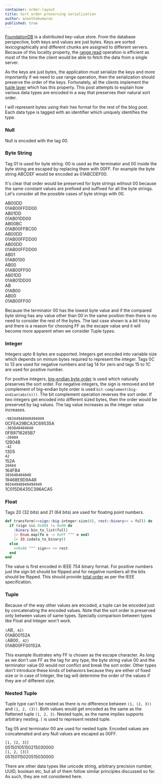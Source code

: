 ```yaml
---
container: order-layout
title: Sort order preserving serialization
author: ananthakumaran
published: true
---
```


[FoundationDB](https://www.foundationdb.org/) is a distributed
key-value store. From the database perspective, both keys and values
are just bytes. Keys are sorted lexicographically and different
chunks are assigned to different servers. Because of this locality
property, the [range read](https://apple.github.io/foundationdb/developer-guide.html#range-reads)
operation is efficient as most of the time the client would be able to
fetch the data from a single server.



As the keys are just bytes, the application must serialize the keys
and more importantly if we need to use range operation, then the
serialization should preserve the order of the keys. Fortunately, all
the clients implement the [tuple
layer](https://github.com/apple/foundationdb/blob/master/design/tuple.md)
which has this property. This post attempts to explain how various
data types are encoded in a way that preserves their natural sort order.


I will represent bytes using their hex format for the rest of the blog
post. Each data type is tagged with an identifier which uniquely
identifies the type.

### Null

Null is encoded with the tag <tag>00</tag>.

### Byte String

Tag <tag>01</tag> is used for byte string. <term>00</term> is used as
the terminator and <byte>00</byte> inside the byte string are escaped by replacing them
with <byte>00</byte><escape>FF</escape>. For example the byte string <byte>AB</byte><byte>CD</byte><byte>EF</byte> would be encoded as <tag>01</tag><byte>AB</byte><byte>CD</byte><byte>EF</byte><term>00</term>.

It's clear that order would be preserved for byte strings without <byte>00</byte>
because the same constant values are prefixed and suffixed for all the
byte strings. Let's consider all the possible cases of byte strings
with <byte>00</byte>.

<div>
<div class='left'><byte>AB</byte><byte>00</byte><byte>DD</byte> </div><tag>01</tag><byte>AB</byte><byte>00</byte><escape>FF</escape><byte>DD</byte><term>00</term><br>
<div class='left'><byte>AB</byte><byte>01</byte><byte>DD</byte> </div><tag>01</tag><byte>AB</byte><byte>01</byte><byte>DD</byte><term>00</term><br>

<div class='left'><byte>AB</byte><byte>00</byte><byte>BC</byte></div><tag>01</tag><byte>AB</byte><byte>00</byte><escape>FF</escape><byte>BC</byte><term>00</term><br>
<div class='left'><byte>AB</byte><byte>00</byte><byte>DD</byte></div><tag>01</tag><byte>AB</byte><byte>00</byte><escape>FF</escape><byte>DD</byte><term>00</term><br>


<div class='left'><byte>AB</byte><byte>00</byte><byte>DD</byte></div><tag>01</tag><byte>AB</byte><byte>00</byte><escape>FF</escape><byte>DD</byte><term>00</term><br>
<div class='left'><byte>AB</byte><byte>01</byte></div><tag>01</tag><byte>AB</byte><byte>01</byte><term>00</term><br>

<div class='left'><byte>AB</byte><byte>00</byte></div><tag>01</tag><byte>AB</byte><byte>00</byte><escape>FF</escape><term>00</term><br>
<div class='left'><byte>AB</byte><byte>01</byte><byte>DD</byte></div><tag>01</tag><byte>AB</byte><byte>01</byte><byte>DD</byte><term>00</term><br>

<div class='left'><byte>AB</byte></div><tag>01</tag><byte>AB</byte><term>00</term><br>
<div class='left'><byte>AB</byte><byte>00</byte> </div><tag>01</tag><byte>AB</byte><byte>00</byte><escape>FF</escape><term>00</term><br>
</div>

Because the terminator <term>00</term> has the lowest byte value and if
the compared byte string has any value other than <byte>00</byte> in the same
position then there is no need to consider the rest of the bytes. The
last case shown is a bit tricky and there is a reason for choosing <escape>FF</escape> as
the escape value and it will become more apparent when we consider Tuple types.

### Integer

Integers upto 8 bytes are supported. Integers get encoded into
variable size which depends on minium bytes required to represent
the integer. Tags <tag>0C</tag> to <tag>13</tag> are used for negative numbers and tag <tag>14</tag> for
zero and tags <tag>15</tag> to <tag>1C</tag> are used for positive number.


For positive integers, [big-endian byte
order](https://en.wikipedia.org/wiki/Endianness#Big-endian) is used
which naturally preserves the sort order. For negative integers, the
sign is removed and bit complement of big-endian byte order is used
`bit-complement(big-endian(abs(n)))`. The bit complement operation
reverses the sort order. If two integers get encoded into different
sized bytes, then the order would be preserved by tag values. The tag
value increases as the integer value increases.

<div>
<div class='left-number'><code>-98344948949494949</code> </div> <tag>0C</tag><byte>FEA29BCA3C69535A</byte><br>
<div class='left-number'><code>-303040404040</code> </div> <tag>0F</tag><byte>B9716265B7</byte><br>
<div class='left-number'><code>-20404</code> </div> <tag>12</tag><byte>B0</byte><byte>4B</byte><br>
<div class='left-number'><code>-42</code> </div> <tag>13</tag><byte>D5</byte><br>
<div class='left-number'><code>42</code> </div> <tag>15</tag><byte>2A</byte><br>
<div class='left-number'><code>20404</code> </div> <tag>16</tag><byte>4FB4</byte><br>
<div class='left-number'><code>303040404040</code> </div> <tag>19</tag><byte>468E9D9A48</byte><br>
<div class='left-number'><code>98344948949494949</code> </div> <tag>1C</tag><byte>015D6435C396ACA5</byte>
</div>


### Float

Tags <tag>20</tag> (32 bits) and <tag>21</tag> (64 bits) are used for floating point numbers.

```elixir
def transform(<<sign::big-integer-size(8), rest::binary>> = full) do
  if (sign &&& 0x80) != 0x00 do
    :binary.bin_to_list(full)
    |> Enum.map(fn e -> 0xFF ^^^ e end)
    |> IO.iodata_to_binary()
  else
    <<0x80 ^^^ sign>> <> rest
  end
end
```

The value is first encoded in <abbr>IEEE</abbr> 754 binary format. For positive
numbers just the sign bit should be flipped and for negative numbers
all the bits should be flipped. This should provide [total
order](https://stackoverflow.com/questions/43299299/sorting-floating-point-values-using-their-byte-representation)
as per the <abbr>IEEE</abbr> specification.

### Tuple

Because of the way other values are encoded, a tuple can be encoded
just by concatenating the encoded values. Note that the sort order is
preserved only between values of same types. Specially comparison
between types like Float and Integer won't work.

<div>
<div class='left-number'><code>(</code><byte>AB</byte><code>, 42)</code></div> <tag>01</tag><byte>AB</byte><term>00</term><tag>15</tag><byte>2A</byte><br>
<div class='left-number'><code>(</code><byte>AB</byte><byte>00</byte><code>, 42)</code></div> <tag>01</tag><byte>AB</byte><byte>00</byte><escape>FF</escape><term>00</term><tag>15</tag><byte>2A</byte><br>
</div>

This example illustrates why <escape>FF</escape> is chosen as the
escape character. As long as we don't use <tag>FF</tag> as the tag for
any type, the byte string value <byte>00</byte> and the terminator
value <term>00</term> would not conflict and break the sort
order. Other types don't introduce these kinds of behaviors because
they are either of fixed size or in case of Integer, the tag will
determine the order of the values if they are of different size.

### Nested Tuple

Tuple type can't be nested as there is no difference between `(1, (2,
3))` and `(1, 2, (3))`. Both values would get encoded as the same as
the flattened tuple `(1, 2, 3)`. Nested tuple, as the name implies
supports arbitrary nesting. `[` is used to represent nested tuple.

Tag <tag>05</tag> and terminator <term>00</term> are used for nested
tuple. Encoded values are concatenated and any Null values are escaped
as <tag>00</tag><escape>FF</escape>.

<div>
<div class='left-number'><code>[1, [2, 3]]</code></div> <tag>05</tag><tag>15</tag><byte>01</byte><tag>05</tag><tag>15</tag><byte>02</byte><tag>15</tag><byte>03</byte><term>00</term><term>00</term><br>
<div class='left-number'><code>[1, 2, [3]]</code></div> <tag>05</tag><tag>15</tag><byte>01</byte><tag>15</tag><byte>02</byte><tag>05</tag><tag>15</tag><byte>03</byte><term>00</term><term>00</term><br>
</div>

There are other data types like unicode string, arbitrary precision
number, UUID, boolean etc, but all of them follow similar principles
discussed so far. As such, they are not considered here.


<link rel="stylesheet" href="/public/css/order-preserving.css"/>
